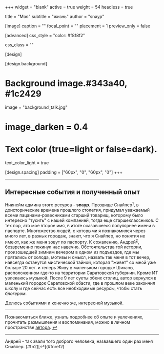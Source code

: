 +++
widget = "blank"
active = true
weight = 54
headless = true

title = "Моя"
subtitle = "жизнь"
author  = "snayp"

[image]
  caption = ""
  focal_point = ""
  placement = 1
  preview_only = false

[advanced]
  css_style = "color: #f8f8f2"

  css_class = ""

[design]

[design.background]
  # Background image.#343a40, #1c2429
  image = "background_talk.jpg" 
  # image_darken = 0.4

  # Text color (true=light or false=dark).
  text_color_light = true

[design.spacing]
  padding = ["60px", "0", "60px", "0"]
+++

---

## Интересные события и полученный опыт

Никнейм админа этого ресурса - **snayp**. Прозвище Снайпер<sup id="fnref">[1](#fn)</sup>, в доисторические времена прошлого столетия, придумал уважаемый всеми пацанами-ровесниками старший товарищ, которому было интересно "тусить" с нашей компанией, тогда еще старшеклассников. С тех пор, это мое второе имя, в итоге оказавшееся популярнее имени в паспорте. Многожество людей, с которыми я познакомился через много лет, в разных городаж, знают, что я Снайпер, но понятия не имеют, как же меня зовут по паспорту. К сожалению, Андрей<sup id="fnref2">[2](#fn2)</sup>, безвременно покинул нас навечно. Обстоятельства той истории, произошедшей зимним вечером в одном из подъездов, где мы прятались от холода, мотивы и смысл, назвать так меня в тот вечер, навсегда останутся мистической тайной, которая "живет" со мной уже больше 20 лет. и теперь  Живу в маленьком городке Шиханы, расположенном где-то на территории Саратовской губернии. Кроме ИТ увлекаюсь музыкой.
После 9 лет суеты обеих столиц, автор вернулся в маленький городок Саратовской обасти, где в прошлом веке закончил школу и где сейчас есть все необходимые ресурсы, чтобы стать *блогером*.

Делюсь событиями и конечно же, интересной музыкой.

<section id="fn">
<hr />

Познакомиться ближе, узнать подробнее об опыте и увлечениях, прочитать размышления и воспоминания, можно в личном пространстве [автора](автор/). [↩︎](#fnref)

</section>

<section id="fn2">
<hr />
Андрей - так звали того доброго человека, назвавшего один раз меня Снайпер. (#fn2)[↩︎](#fnref2)

</section>

[fnref]: /#fnref
[fn]: /#fn
[fnref2]: /#fnref2
[fn2]: /#fn2
